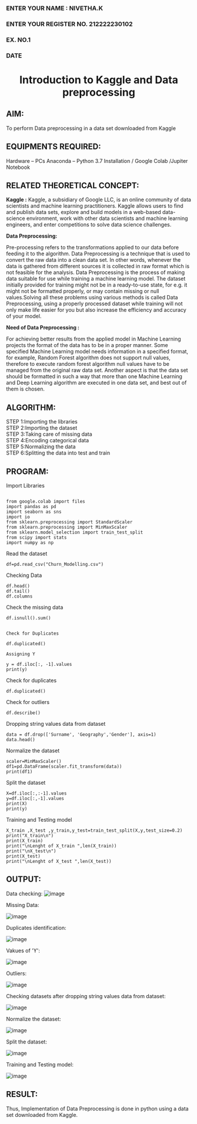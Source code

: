 <H3>ENTER YOUR NAME : NIVETHA.K</H3>
<H3>ENTER YOUR REGISTER NO. 212222230102 </H3>
<H3>EX. NO.1</H3>
<H3>DATE</H3>
<H1 ALIGN =CENTER> Introduction to Kaggle and Data preprocessing</H1>

## AIM:

To perform Data preprocessing in a data set downloaded from Kaggle

## EQUIPMENTS REQUIRED:
Hardware – PCs
Anaconda – Python 3.7 Installation / Google Colab /Jupiter Notebook

## RELATED THEORETICAL CONCEPT:

**Kaggle :**
Kaggle, a subsidiary of Google LLC, is an online community of data scientists and machine learning practitioners. Kaggle allows users to find and publish data sets, explore and build models in a web-based data-science environment, work with other data scientists and machine learning engineers, and enter competitions to solve data science challenges.

**Data Preprocessing:**

Pre-processing refers to the transformations applied to our data before feeding it to the algorithm. Data Preprocessing is a technique that is used to convert the raw data into a clean data set. In other words, whenever the data is gathered from different sources it is collected in raw format which is not feasible for the analysis.
Data Preprocessing is the process of making data suitable for use while training a machine learning model. The dataset initially provided for training might not be in a ready-to-use state, for e.g. it might not be formatted properly, or may contain missing or null values.Solving all these problems using various methods is called Data Preprocessing, using a properly processed dataset while training will not only make life easier for you but also increase the efficiency and accuracy of your model.

**Need of Data Preprocessing :**

For achieving better results from the applied model in Machine Learning projects the format of the data has to be in a proper manner. Some specified Machine Learning model needs information in a specified format, for example, Random Forest algorithm does not support null values, therefore to execute random forest algorithm null values have to be managed from the original raw data set.
Another aspect is that the data set should be formatted in such a way that more than one Machine Learning and Deep Learning algorithm are executed in one data set, and best out of them is chosen.


## ALGORITHM:
STEP 1:Importing the libraries<BR>
STEP 2:Importing the dataset<BR>
STEP 3:Taking care of missing data<BR>
STEP 4:Encoding categorical data<BR>
STEP 5:Normalizing the data<BR>
STEP 6:Splitting the data into test and train<BR>

##  PROGRAM:
Import Libraries
```

from google.colab import files
import pandas as pd
import seaborn as sns
import io
from sklearn.preprocessing import StandardScaler
from sklearn.preprocessing import MinMaxScaler
from sklearn.model_selection import train_test_split
from scipy import stats
import numpy as np
```
Read the dataset
```
df=pd.read_csv("Churn_Modelling.csv")
```
Checking Data
```
df.head()
df.tail()
df.columns
```
Check the missing data
```
df.isnull().sum()


Check for Duplicates

df.duplicated()

Assigning Y

y = df.iloc[:, -1].values
print(y)
```
Check for duplicates
```
df.duplicated()
```
Check for outliers
```
df.describe()
```
Dropping string values data from dataset
```
data = df.drop(['Surname', 'Geography','Gender'], axis=1)
data.head()
```
Normalize the dataset
```
scaler=MinMaxScaler()
df1=pd.DataFrame(scaler.fit_transform(data))
print(df1)
```
Split the dataset
```
X=df.iloc[:,:-1].values
y=df.iloc[:,-1].values
print(X)
print(y)
```
Training and Testing model
```
X_train ,X_test ,y_train,y_test=train_test_split(X,y,test_size=0.2)
print("X_train\n")
print(X_train)
print("\nLenght of X_train ",len(X_train))
print("\nX_test\n")
print(X_test)
print("\nLenght of X_test ",len(X_test))
```


## OUTPUT:
Data checking:
![image](https://github.com/user-attachments/assets/d05f34d3-de3d-496a-b6b8-4002d1781900)

Missing Data:

![image](https://github.com/user-attachments/assets/2c801b42-20e5-4d2e-b8b0-e8c9993b6626)


Duplicates identification:

![image](https://github.com/user-attachments/assets/ffbab17c-083a-4602-accc-eaafc141ca74)

Vakues of 'Y':

![image](https://github.com/user-attachments/assets/2f839b2e-e0a5-4f68-adea-636d94a1a85e)

Outliers:

![image](https://github.com/user-attachments/assets/05851ca0-40f7-46b5-94f9-5cba457ddc6f)

Checking datasets after dropping string values data from dataset:

![image](https://github.com/user-attachments/assets/5c7d6569-ff7a-4902-8e40-5d7635d41edc)

Normalize the dataset:

![image](https://github.com/user-attachments/assets/f5593103-b638-41dd-9e41-41e5ad63f988)

Split the dataset:

![image](https://github.com/user-attachments/assets/a152252b-6532-4a40-99b0-f164b7409b43)

Training and Testing model:

![image](https://github.com/user-attachments/assets/51160bce-521e-4a0f-8837-3b6e769bf8a1)


## RESULT:
Thus, Implementation of Data Preprocessing is done in python  using a data set downloaded from Kaggle.


